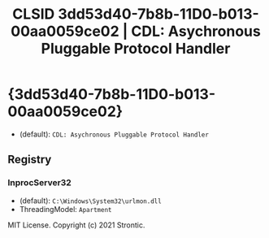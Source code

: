 ﻿---
title: "CLSID 3dd53d40-7b8b-11D0-b013-00aa0059ce02 | CDL: Asychronous Pluggable Protocol Handler"
excerpt: What is COM-Object CLSID 3dd53d40-7b8b-11D0-b013-00aa0059ce02?
---

# {3dd53d40-7b8b-11D0-b013-00aa0059ce02}

* (default): `CDL: Asychronous Pluggable Protocol Handler`

## Registry


### InprocServer32

* (default): `C:\Windows\System32\urlmon.dll`
* ThreadingModel: `Apartment`

MIT License. Copyright (c) 2021 Strontic.


